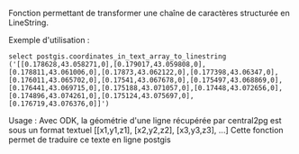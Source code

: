 Fonction permettant de transformer une chaîne de caractères structurée en LineString.

Exemple d'utilisation :
```
select postgis.coordinates_in_text_array_to_linestring ('[[0.178628,43.058271,0],[0.179017,43.059808,0],[0.178811,43.061006,0],[0.17873,43.062122,0],[0.177398,43.06347,0],[0.176011,43.065702,0],[0.17541,43.067678,0],[0.175497,43.068869,0],[0.176441,43.069715,0],[0.175188,43.071057,0],[0.17448,43.072656,0],[0.174896,43.074261,0],[0.175124,43.075697,0],[0.176719,43.076376,0]]')
```

Usage : 
Avec ODK, la géométrie d'une ligne récupérée par central2pg est sous un format textuel [[x1,y1,z1], [x2,y2,z2], [x3,y3,z3], ...]
Cette fonction permet de traduire ce texte en ligne postgis
